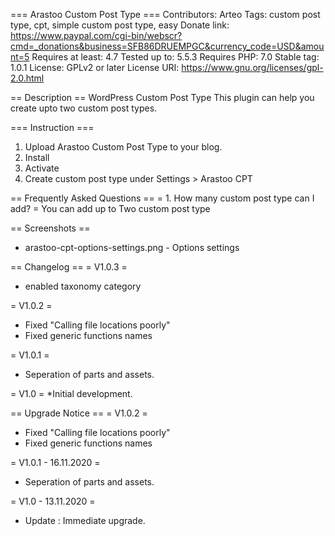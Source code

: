 === Arastoo Custom Post Type ===
Contributors: Arteo
Tags: custom post type, cpt, simple custom post type, easy
Donate link:  https://www.paypal.com/cgi-bin/webscr?cmd=_donations&business=SFB86DRUEMPGC&currency_code=USD&amount=5
Requires at least: 4.7
Tested up to: 5.5.3
Requires PHP: 7.0
Stable tag: 1.0.1
License: GPLv2 or later
License URI: https://www.gnu.org/licenses/gpl-2.0.html

== Description ==
WordPress Custom Post Type 
This plugin can help you create upto two custom post types.  

=== Instruction ===
1. Upload Arastoo Custom Post Type to your blog.
2. Install
3. Activate
4. Create custom post type under Settings > Arastoo CPT

== Frequently Asked Questions ==
= 1. How many custom post type can I add? =
You can add up to Two custom post type

== Screenshots ==
* arastoo-cpt-options-settings.png - Options settings 

== Changelog ==
= V1.0.3 =
* enabled taxonomy category

= V1.0.2 = 
* Fixed "Calling file locations poorly"
* Fixed generic functions names

= V1.0.1 = 
* Seperation of parts and assets.

= V1.0 =
*Initial development.

== Upgrade Notice ==
= V1.0.2 = 
* Fixed "Calling file locations poorly"
* Fixed generic functions names

= V1.0.1 - 16.11.2020 =
* Seperation of parts and assets.

= V1.0 - 13.11.2020 =
* Update : Immediate upgrade.

